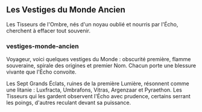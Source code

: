 ## Les Vestiges du Monde Ancien

Les Tisseurs de l'Ombre, nés d'un noyau oublié et nourris par l'Écho, cherchent à effacer tout souvenir.

### vestiges-monde-ancien

Voyageur, voici quelques vestiges du Monde : obscurité première, flamme souveraine, spirale des origines et premier Nom. Chacun porte une blessure vivante que l'Écho convoite.

Les Sept Grands Éclats, ruines de la première Lumière, résonnent comme une litanie : Luxfracta, Umbrafons, Vitras, Argenzaar et Pyraethon. Les Tisseurs qui les gardent observent l'Écho avec prudence, certains serrant les poings, d'autres reculant devant sa puissance.